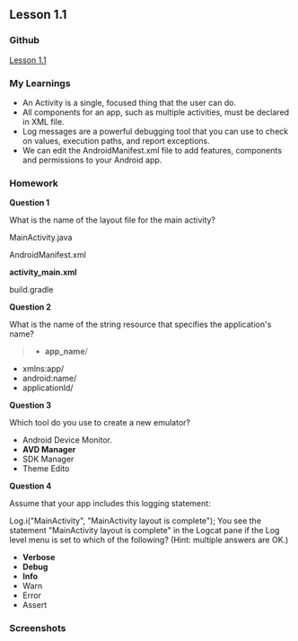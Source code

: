 
## Lesson 1.1

### Github
[Lesson 1.1](https://github.com/apeksha20/CS5520MobileApplicationDevelopment/tree/main/Lesson1_1)

### My Learnings
* An Activity is a single, focused thing that the user can do.
* All components for an app, such as multiple activities, must be declared in XML file.
* Log messages are a powerful debugging tool that you can use to check on values, execution paths, and report exceptions.
* We can edit the AndroidManifest.xml file to add features, components and permissions to your Android app.


### Homework

**Question 1**

What is the name of the layout file for the main activity?

MainActivity.java

AndroidManifest.xml

**activity_main.xml**

build.gradle


**Question 2**

What is the name of the string resource that specifies the application's name?  

>* **app_name**/
* xmlns:app/
* android:name/
* applicationId/

**Question 3**

Which tool do you use to create a new emulator?  

* Android Device Monitor. 
* **AVD Manager**
* SDK Manager 
* Theme Edito

**Question 4**

Assume that your app includes this logging statement:  

Log.i("MainActivity", "MainActivity layout is complete");
You see the statement "MainActivity layout is complete" in the Logcat pane if the Log level menu is set to which of the following? (Hint: multiple answers are OK.)

* **Verbose**
* **Debug** 
* **Info** 
* Warn
* Error
* Assert

### Screenshots

